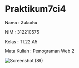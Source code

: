 # Praktikum7ci4
Nama : Zulaeha

NIM : 312210575

Kelas : TI.22.A5

Mata Kuliah : Pemograman Web 2


![Screenshot (86)](https://github.com/zulaeha168/Praktikum7ci4/assets/130324650/5e892ecb-6610-4431-a388-874a8a36ccd1)
